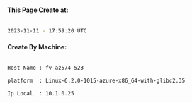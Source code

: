 
   
#### This Page Create at:

```bash

2023-11-11 - 17:59:20 UTC

```

#### Create By Machine:

```bash

Host Name : fv-az574-523

platform  : Linux-6.2.0-1015-azure-x86_64-with-glibc2.35

Ip Local  : 10.1.0.25

```

